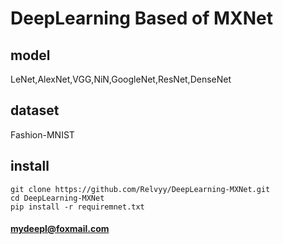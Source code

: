 # DeepLearning Based of MXNet
## model
LeNet,AlexNet,VGG,NiN,GoogleNet,ResNet,DenseNet
## dataset
Fashion-MNIST
## install

    git clone https://github.com/Relvyy/DeepLearning-MXNet.git
    cd DeepLearning-MXNet
    pip install -r requiremnet.txt
    
#### mydeepl@foxmail.com
